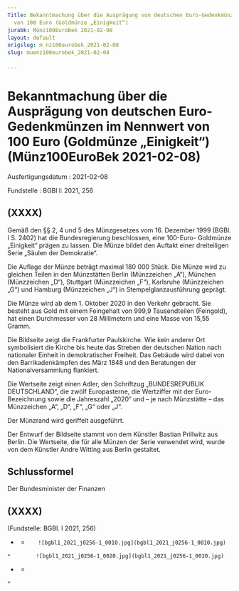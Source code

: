 ```yaml
---
Title: Bekanntmachung über die Ausprägung von deutschen Euro-Gedenkmünzen im Nennwert
  von 100 Euro (Goldmünze „Einigkeit“)
jurabk: Münz100EuroBek 2021-02-08
layout: default
origslug: m_nz100eurobek_2021-02-08
slug: muenz100eurobek_2021-02-08

---
```


# Bekanntmachung über die Ausprägung von deutschen Euro-Gedenkmünzen im Nennwert von 100 Euro (Goldmünze „Einigkeit“) (Münz100EuroBek 2021-02-08)

Ausfertigungsdatum
:   2021-02-08

Fundstelle
:   BGBl I: 2021, 256


## (XXXX)

Gemäß den §§ 2, 4 und 5 des Münzgesetzes vom 16. Dezember 1999 (BGBl.
I S. 2402) hat die Bundesregierung beschlossen, eine 100-Euro-
Goldmünze „Einigkeit“ prägen zu lassen. Die Münze bildet den Auftakt
einer dreiteiligen Serie „Säulen der Demokratie“.

Die Auflage der Münze beträgt maximal 180 000 Stück. Die Münze wird zu
gleichen Teilen in den Münzstätten Berlin (Münzzeichen „A“), München
(Münzzeichen „D“), Stuttgart (Münzzeichen „F“), Karlsruhe (Münzzeichen
„G“) und Hamburg (Münzzeichen „J“) in Stempelglanzausführung geprägt.

Die Münze wird ab dem 1. Oktober 2020 in den Verkehr gebracht. Sie
besteht aus Gold mit einem Feingehalt von 999,9 Tausendteilen
(Feingold), hat einen Durchmesser von 28 Millimetern und eine Masse
von 15,55 Gramm.

Die Bildseite zeigt die Frankfurter Paulskirche. Wie kein anderer Ort
symbolisiert die Kirche bis heute das Streben der deutschen Nation
nach nationaler Einheit in demokratischer Freiheit. Das Gebäude wird
dabei von den Barrikadenkämpfen des März 1848 und den Beratungen der
Nationalversammlung flankiert.

Die Wertseite zeigt einen Adler, den Schriftzug „BUNDESREPUBLIK
DEUTSCHLAND“, die zwölf Europasterne, die Wertziffer mit der Euro-
Bezeichnung sowie die Jahreszahl „2020“ und – je nach Münzstätte – das
Münzzeichen „A“, „D“, „F“, „G“ oder „J“.

Der Münzrand wird geriffelt ausgeführt.

Der Entwurf der Bildseite stammt von dem Künstler Bastian Prillwitz
aus Berlin. Die Wertseite, die für alle Münzen der Serie verwendet
wird, wurde von dem Künstler Andre Witting aus Berlin gestaltet.


## Schlussformel

Der Bundesminister der Finanzen


## (XXXX)

(Fundstelle: BGBl. I 2021, 256)


*    *        ![bgbl1_2021_j0256-1_0010.jpg](bgbl1_2021_j0256-1_0010.jpg)
    *        ![bgbl1_2021_j0256-1_0020.jpg](bgbl1_2021_j0256-1_0020.jpg)

*    *
    *



